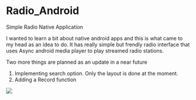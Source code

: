 # Radio_Android
 Simple Radio Native Application

I wanted to learn a bit about native android apps and this is what came to my head as an idea to do. It has really simple but frendly radio interface that uses Async android media player to play streamed radio stations. 

Two more things are planned as an update in a near future 
1. Implementing search option. Only the layout is done at the moment.
2. Adding a Record function

<img src="https://i.gyazo.com/d331e5fc645d1884835161cc43773b2a.png"/>
